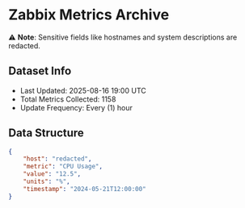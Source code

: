 # Zabbix Metrics Archive

⚠️ **Note**: Sensitive fields like hostnames and system descriptions are redacted.

## Dataset Info
- Last Updated: 2025-08-16 19:00 UTC
- Total Metrics Collected: 1158
- Update Frequency: Every (1) hour

## Data Structure
```json
{
    "host": "redacted",
    "metric": "CPU Usage",
    "value": "12.5",
    "units": "%",
    "timestamp": "2024-05-21T12:00:00"
}
```
